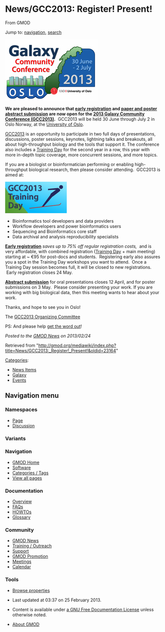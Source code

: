 <div id="mw-page-base" class="noprint">

</div>

<div id="mw-head-base" class="noprint">

</div>

<div id="content" class="mw-body" role="main">

<span id="top"></span>

<div id="mw-js-message" style="display:none;">

</div>



# <span dir="auto">News/GCC2013: Register! Present!</span>

<div id="bodyContent">

<div id="siteSub">

From GMOD

</div>

<div id="contentSub">

</div>

<div id="jump-to-nav" class="mw-jump">

Jump to: [navigation](#mw-navigation), [search](#p-search)

</div>

<div id="mw-content-text" class="mw-content-ltr" lang="en" dir="ltr">

<div class="center">

<div class="floatnone">

<a href="http://wiki.galaxyproject.org/events/GCC2013" rel="nofollow"
title="2013 Galaxy Community Conference"><img
src="../../mediawiki/images/thumb/c/c3/GCC2013Logo.png/300px-GCC2013Logo.png"
srcset="../../mediawiki/images/thumb/c/c3/GCC2013Logo.png/450px-GCC2013Logo.png 1.5x, ../../mediawiki/images/thumb/c/c3/GCC2013Logo.png/600px-GCC2013Logo.png 2x"
width="300" height="200" alt="2013 Galaxy Community Conference" /></a>

</div>

</div>

**We are pleased to announce that
<a href="http://galaxyproject.org/events/GCC2013/Register"
class="external text" rel="nofollow">early registration</a> and
<a href="http://galaxyproject.org/events/GCC2013/Abstracts"
class="external text" rel="nofollow">paper and poster abstract
submission</a> are now open for the
<a href="http://galaxyproject.org/events/GCC2013" class="external text"
rel="nofollow">2013 Galaxy Community Conference (GCC2013)</a>.**
 GCC2013 will be held 30 June through July 2 in Oslo Norway, at the
<a href="http://uio.no" class="external text" rel="nofollow">University
of Oslo</a>.

<a href="http://galaxyproject.org/events/GCC2013" class="external text"
rel="nofollow">GCC2013</a> is an opportunity to participate in two full
days of presentations, discussions, poster sessions, keynotes, lightning
talks and breakouts, all about high-throughput biology and the tools
that support it. The conference also includes a
<a href="http://galaxyproject.org/events/GCC2013/TrainingDay"
class="external text" rel="nofollow">Training Day</a> for the second
year in a row, this year with more in-depth topic coverage, more
concurrent sessions, and more topics.

If you are a biologist or bioinformatician performing or enabling
high-throughput biological research, then please consider attending.
 GCC2013 is aimed at:

<div class="floatright">

<a href="http://galaxyproject.org/events/GCC2013/TrainingDay"
rel="nofollow"
title="2013 Galaxy Community Conference (GCC2013) Training Day"><img
src="../../mediawiki/images/thumb/d/db/GCC2013TrainingDayLogo.png/200px-GCC2013TrainingDayLogo.png"
srcset="../../mediawiki/images/thumb/d/db/GCC2013TrainingDayLogo.png/300px-GCC2013TrainingDayLogo.png 1.5x, ../../mediawiki/images/thumb/d/db/GCC2013TrainingDayLogo.png/400px-GCC2013TrainingDayLogo.png 2x"
width="200" height="102"
alt="2013 Galaxy Community Conference (GCC2013) Training Day" /></a>

</div>

- Bioinformatics tool developers and data providers
- Workflow developers and power bioinformatics users
- Sequencing and Bioinformatics core staff
- Data archival and analysis reproducibility specialists

**<a href="http://galaxyproject.org/events/GCC2013/Register"
class="external text" rel="nofollow">Early registration</a>** *saves up
to 75% off regular registration costs,*  and is very affordable, with
combined registration
(<a href="http://galaxyproject.org/events/GCC2013/TrainingDay"
class="external text" rel="nofollow">Training Day</a> + main meeting)
starting at ~ €95 for post-docs and students.  Registering early also
assures you a spot in the Training Day workshops you want to attend.
 Once a Training Day session becomes full, it will be closed to new
registrations.  Early registration closes 24 May. 

**<a href="http://galaxyproject.org/vents/GCC2013/Abstracts"
class="external text" rel="nofollow">Abstract submission</a>** for oral
presentations closes 12 April, and for poster submissions on 3 May.
 Please consider presenting your work. If you are working with big
biological data, then this meeting wants to hear about your work.

Thanks, and hope to see you in Oslo!

The <a href="http://galaxyproject.org/events/GCC2013/Organizers"
class="external text" rel="nofollow">GCC2013 Organizing Committee</a>

PS: And please help
<a href="http://galaxyproject.org/events/GCC2013/Promotion"
class="external text" rel="nofollow">get the word out</a>!

  

<div class="newsfooter">

*Posted to the [GMOD News](../GMOD_News "GMOD News") on 2013/02/24*

</div>

</div>

<div class="printfooter">

Retrieved from
"<http://gmod.org/mediawiki/index.php?title=News/GCC2013:_Register!_Present!&oldid=23164>"

</div>

<div id="catlinks" class="catlinks">

<div id="mw-normal-catlinks" class="mw-normal-catlinks">

[Categories](../Special:Categories "Special:Categories"):

- [News Items](../Category:News_Items "Category:News Items")
- [Galaxy](../Category:Galaxy "Category:Galaxy")
- [Events](../Category:Events "Category:Events")

</div>

</div>

<div class="visualClear">

</div>

</div>

</div>

<div id="mw-navigation">

## Navigation menu

<div id="mw-head">



<div id="left-navigation">

<div id="p-namespaces" class="vectorTabs" role="navigation"
aria-labelledby="p-namespaces-label">

### Namespaces

- <span id="ca-nstab-main"><a href="GCC2013:_Register!_Present!" accesskey="c"
  title="View the content page [c]">Page</a></span>
- <span id="ca-talk"><a
  href="http://gmod.org/mediawiki/index.php?title=Talk:News/GCC2013:_Register!_Present!&amp;action=edit&amp;redlink=1"
  accesskey="t"
  title="Discussion about the content page [t]">Discussion</a></span>

</div>

<div id="p-variants" class="vectorMenu emptyPortlet" role="navigation"
aria-labelledby="p-variants-label">

### 

### Variants[](#)

<div class="menu">

</div>

</div>

</div>





</div>

</div>

</div>

<div id="mw-panel">

<div id="p-logo" role="banner">

<a href="../Main_Page"
style="background-image: url(../../images/GMOD-cogs.png);"
title="Visit the main page"></a>

</div>

<div id="p-Navigation" class="portal" role="navigation"
aria-labelledby="p-Navigation-label">

### Navigation

<div class="body">

- <span id="n-GMOD-Home">[GMOD Home](../Main_Page)</span>
- <span id="n-Software">[Software](../GMOD_Components)</span>
- <span id="n-Categories-.2F-Tags">[Categories /
  Tags](../Categories)</span>
- <span id="n-View-all-pages">[View all
  pages](../Special:AllPages)</span>

</div>

</div>

<div id="p-Documentation" class="portal" role="navigation"
aria-labelledby="p-Documentation-label">

### Documentation

<div class="body">

- <span id="n-Overview">[Overview](../Overview)</span>
- <span id="n-FAQs">[FAQs](../Category:FAQ)</span>
- <span id="n-HOWTOs">[HOWTOs](../Category:HOWTO)</span>
- <span id="n-Glossary">[Glossary](../Glossary)</span>

</div>

</div>

<div id="p-Community" class="portal" role="navigation"
aria-labelledby="p-Community-label">

### Community

<div class="body">

- <span id="n-GMOD-News">[GMOD News](../GMOD_News)</span>
- <span id="n-Training-.2F-Outreach">[Training /
  Outreach](../Training_and_Outreach)</span>
- <span id="n-Support">[Support](../Support)</span>
- <span id="n-GMOD-Promotion">[GMOD Promotion](../GMOD_Promotion)</span>
- <span id="n-Meetings">[Meetings](../Meetings)</span>
- <span id="n-Calendar">[Calendar](../Calendar)</span>

</div>

</div>

<div id="p-tb" class="portal" role="navigation"
aria-labelledby="p-tb-label">

### Tools

<div class="body">


- <span id="t-smwbrowselink"><a href="../Special:Browse/News-2FGCC2013:_Register!_Present!"
  rel="smw-browse">Browse properties</a></span>


</div>

</div>

</div>

</div>

<div id="footer" role="contentinfo">

- <span id="footer-info-lastmod">Last updated at 03:37 on 25 February
  2013.</span>
<!-- - <span id="footer-info-viewcount">11,026 page views.</span> -->
- <span id="footer-info-copyright">Content is available under
  <a href="http://www.gnu.org/licenses/fdl-1.3.html" class="external"
  rel="nofollow">a GNU Free Documentation License</a> unless otherwise
  noted.</span>

<!-- -->

- <span id="footer-places-about">[About
  GMOD](../GMOD:About "GMOD:About")</span>

<!-- -->






</div>
